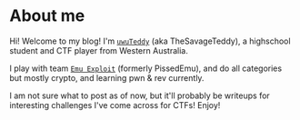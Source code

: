 # About me

Hi! Welcome to my blog! I'm [`uwuTeddy`](https://ctftime.org/user/114547) (aka TheSavageTeddy), a highschool student and CTF player from Western Australia.

I play with team [`Emu Exploit`](https://ctftime.org/team/160273) (formerly PissedEmu), and do all categories but mostly crypto, and learning pwn & rev currently.

I am not sure what to post as of now, but it'll probably be writeups for interesting challenges I've come across for CTFs! Enjoy!